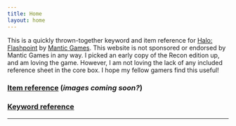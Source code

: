 ```yaml
---
title: Home
layout: home
---
```


This is a quickly thrown-together keyword and item reference for [Halo: Flashpoint][Halo: Flashpoint] by [Mantic Games][Mantic Games]. This website is not sponsored or endorsed by Mantic Games in any way. I picked an early copy of the Recon edition up, and am loving the game. However, I am not loving the lack of any included reference sheet in the core box. I hope my fellow gamers find this useful!

### [Item reference](https://majors8908.github.io/flashpoint_reference/items.html) (*images coming soon?*)
### [Keyword reference](https://majors8908.github.io/flashpoint_reference/keywords.html)

----

[Halo: Flashpoint]: https://just-the-docs.github.io/just-the-docs/
[Mantic Games]: https://www.manticgames.com/

